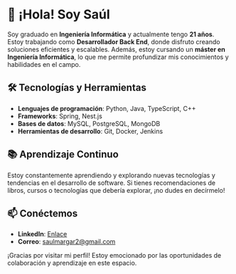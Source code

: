 # 👋 ¡Hola! Soy Saúl

Soy graduado en **Ingeniería Informática** y actualmente tengo **21 años**. Estoy trabajando como **Desarrollador Back End**, donde disfruto creando soluciones eficientes y escalables. Además, estoy cursando un **máster en Ingeniería Informática**, lo que me permite profundizar mis conocimientos y habilidades en el campo.

## 🛠️ Tecnologías y Herramientas

- **Lenguajes de programación**: Python, Java, TypeScript, C++
- **Frameworks**: Spring, Nest.js
- **Bases de datos**: MySQL, PostgreSQL, MongoDB
- **Herramientas de desarrollo**: Git, Docker, Jenkins


## 📚 Aprendizaje Continuo

Estoy constantemente aprendiendo y explorando nuevas tecnologías y tendencias en el desarrollo de software. Si tienes recomendaciones de libros, cursos o tecnologías que debería explorar, ¡no dudes en decírmelo!

## 📫 Conéctemos

- **LinkedIn**: [Enlace](https://www.linkedin.com/in/saúl-martín-garcía-686632246/)
- **Correo**: [saulmargar2@gmail.com](mailto:saulmargar2@gmail.com)

¡Gracias por visitar mi perfil! Estoy emocionado por las oportunidades de colaboración y aprendizaje en este espacio.

